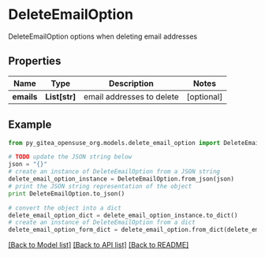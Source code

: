# DeleteEmailOption

DeleteEmailOption options when deleting email addresses

## Properties
Name | Type | Description | Notes
------------ | ------------- | ------------- | -------------
**emails** | **List[str]** | email addresses to delete | [optional] 

## Example

```python
from py_gitea_opensuse_org.models.delete_email_option import DeleteEmailOption

# TODO update the JSON string below
json = "{}"
# create an instance of DeleteEmailOption from a JSON string
delete_email_option_instance = DeleteEmailOption.from_json(json)
# print the JSON string representation of the object
print DeleteEmailOption.to_json()

# convert the object into a dict
delete_email_option_dict = delete_email_option_instance.to_dict()
# create an instance of DeleteEmailOption from a dict
delete_email_option_form_dict = delete_email_option.from_dict(delete_email_option_dict)
```
[[Back to Model list]](../README.md#documentation-for-models) [[Back to API list]](../README.md#documentation-for-api-endpoints) [[Back to README]](../README.md)


